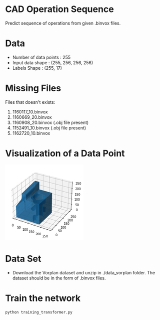 # CAD Operation Sequence

Predict sequence of operations from given .binvox files.

# Data

- Number of data points : 255
- Input data shape : (255, 256, 256, 256)
- Labels Shape : (255, 17)

# Missing Files

Files that doesn't exists: 
 1. 1160117_10.binvox
 2. 1160669_20.binvox
 3. 1160908_20.binvox (.obj file present)
 4. 1152491_10.binvox (.obj file present)
 5. 1162720_10.binvox

# Visualization of a Data Point

![](images/datapoint.png)

# Data Set

- Download the Vorplan dataset and unzip in ./data_vorplan folder. The dataset should be in the form of .binvox files.

# Train the network

```python
python training_transformer.py
```
